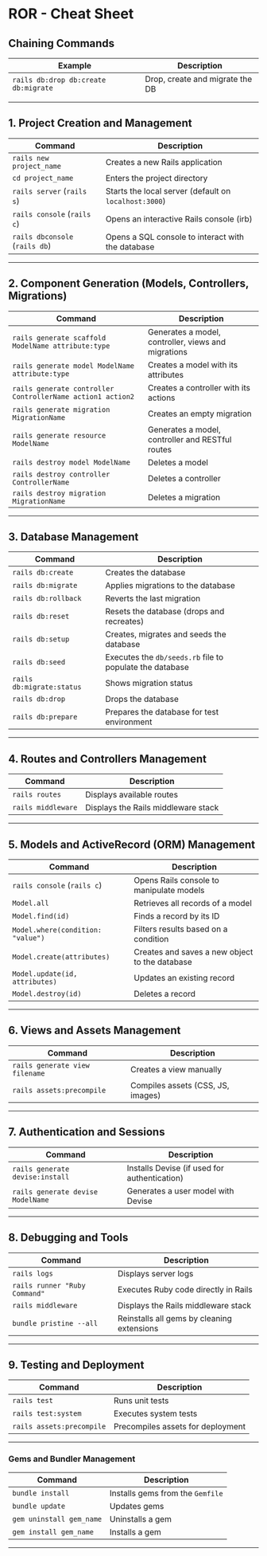 # ROR - Cheat Sheet

## **Chaining Commands**
| Example | Description |
|----------|------------|
| `rails db:drop db:create db:migrate` | Drop, create and migrate the DB | 
| | |
| | |

## **1. Project Creation and Management**  
| Command | Description |
|----------|------------|
| `rails new project_name` | Creates a new Rails application |
| `cd project_name` | Enters the project directory |
| `rails server` (`rails s`) | Starts the local server (default on `localhost:3000`) |
| `rails console` (`rails c`) | Opens an interactive Rails console (irb) |
| `rails dbconsole` (`rails db`) | Opens a SQL console to interact with the database |

---

## **2. Component Generation (Models, Controllers, Migrations)**  
| Command | Description |
|----------|------------|
| `rails generate scaffold ModelName attribute:type` | Generates a model, controller, views and migrations |
| `rails generate model ModelName attribute:type` | Creates a model with its attributes |
| `rails generate controller ControllerName action1 action2` | Creates a controller with its actions |
| `rails generate migration MigrationName` | Creates an empty migration |
| `rails generate resource ModelName` | Generates a model, controller and RESTful routes |
| `rails destroy model ModelName` | Deletes a model |
| `rails destroy controller ControllerName` | Deletes a controller |
| `rails destroy migration MigrationName` | Deletes a migration |

---

## **3. Database Management**  
| Command | Description |
|----------|------------|
| `rails db:create` | Creates the database |
| `rails db:migrate` | Applies migrations to the database |
| `rails db:rollback` | Reverts the last migration |
| `rails db:reset` | Resets the database (drops and recreates) |
| `rails db:setup` | Creates, migrates and seeds the database |
| `rails db:seed` | Executes the `db/seeds.rb` file to populate the database |
| `rails db:migrate:status` | Shows migration status |
| `rails db:drop` | Drops the database |
| `rails db:prepare` | Prepares the database for test environment |

---

## **4. Routes and Controllers Management**  
| Command | Description |
|----------|------------|
| `rails routes` | Displays available routes |
| `rails middleware` | Displays the Rails middleware stack |

---

## **5. Models and ActiveRecord (ORM) Management**  
| Command | Description |
|----------|------------|
| `rails console` (`rails c`) | Opens Rails console to manipulate models |
| `Model.all` | Retrieves all records of a model |
| `Model.find(id)` | Finds a record by its ID |
| `Model.where(condition: "value")` | Filters results based on a condition |
| `Model.create(attributes)` | Creates and saves a new object to the database |
| `Model.update(id, attributes)` | Updates an existing record |
| `Model.destroy(id)` | Deletes a record |

---

## **6. Views and Assets Management**  
| Command | Description |
|----------|------------|
| `rails generate view filename` | Creates a view manually |
| `rails assets:precompile` | Compiles assets (CSS, JS, images) |

---

## **7. Authentication and Sessions**  
| Command | Description |
|----------|------------|
| `rails generate devise:install` | Installs Devise (if used for authentication) |
| `rails generate devise ModelName` | Generates a user model with Devise |

---

## **8. Debugging and Tools**  
| Command | Description |
|----------|------------|
| `rails logs` | Displays server logs |
| `rails runner "Ruby Command"` | Executes Ruby code directly in Rails |
| `rails middleware` | Displays the Rails middleware stack |
| `bundle pristine --all` | Reinstalls all gems by cleaning extensions |

---

## **9. Testing and Deployment**  
| Command | Description |
|----------|------------|
| `rails test` | Runs unit tests |
| `rails test:system` | Executes system tests |
| `rails assets:precompile` | Precompiles assets for deployment |

---

### **Gems and Bundler Management**
| Command | Description |
|----------|------------|
| `bundle install` | Installs gems from the `Gemfile` |
| `bundle update` | Updates gems |
| `gem uninstall gem_name` | Uninstalls a gem |
| `gem install gem_name` | Installs a gem |

---
